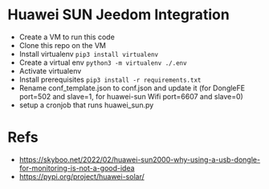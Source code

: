 # Huawei SUN Jeedom Integration
* Create a VM to run this code
* Clone this repo on the VM
* Install virtualenv `pip3 install virtualenv`
* Create a virtual env `python3 -m virtualenv ./.env`
* Activate virtualenv
* Install prerequisites `pip3 install -r requirements.txt`
* Rename conf_template.json to conf.json and update it (for DongleFE port=502 and slave=1, for huawei-sun Wifi port=6607 and slave=0)
* setup a cronjob that runs huawei_sun.py

# Refs
* https://skyboo.net/2022/02/huawei-sun2000-why-using-a-usb-dongle-for-monitoring-is-not-a-good-idea
* https://pypi.org/project/huawei-solar/